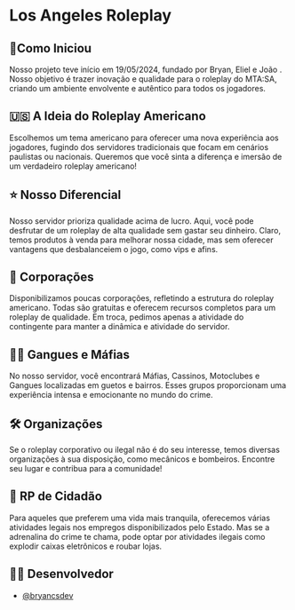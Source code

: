 
# Los Angeles Roleplay

## 🚀Como Iniciou
Nosso projeto teve início em 19/05/2024, fundado por Bryan, Eliel e João . Nosso objetivo é trazer inovação e qualidade para o roleplay do MTA:SA, criando um ambiente envolvente e autêntico para todos os jogadores.

## 🇺🇸 A Ideia do Roleplay Americano
Escolhemos um tema americano para oferecer uma nova experiência aos jogadores, fugindo dos servidores tradicionais que focam em cenários paulistas ou nacionais. Queremos que você sinta a diferença e imersão de um verdadeiro roleplay americano!

## ⭐ Nosso Diferencial
Nosso servidor prioriza qualidade acima de lucro. Aqui, você pode desfrutar de um roleplay de alta qualidade sem gastar seu dinheiro. Claro, temos produtos à venda para melhorar nossa cidade, mas sem oferecer vantagens que desbalanceiem o jogo, como vips e afins.

## 🚓 Corporações
Disponibilizamos poucas corporações, refletindo a estrutura do roleplay americano. Todas são gratuitas e oferecem recursos completos para um roleplay de qualidade. Em troca, pedimos apenas a atividade do contingente para manter a dinâmica e atividade do servidor.

## 🕵️‍♂️ Gangues e Máfias
No nosso servidor, você encontrará Máfias, Cassinos, Motoclubes e Gangues localizadas em guetos e bairros. Esses grupos proporcionam uma experiência intensa e emocionante no mundo do crime.

## 🛠 Organizações
Se o roleplay corporativo ou ilegal não é do seu interesse, temos diversas organizações à sua disposição, como mecânicos e bombeiros. Encontre seu lugar e contribua para a comunidade!

## 👥 RP de Cidadão
Para aqueles que preferem uma vida mais tranquila, oferecemos várias atividades legais nos empregos disponibilizados pelo Estado. Mas se a adrenalina do crime te chama, pode optar por atividades ilegais como explodir caixas eletrônicos e roubar lojas.
## 👨‍💻 Desenvolvedor

- [@bryancsdev](https://www.github.com/bryancsdev)

